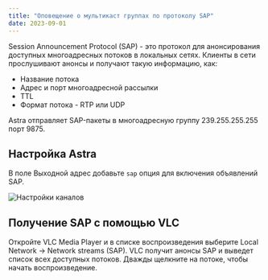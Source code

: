 ```yaml
---
title: "Оповещение о мультикаст группах по протоколу SAP"
date: 2023-09-01
---
```


Session Announcement Protocol (SAP) - это протокол для анонсирования доступных многоадресных потоков в локальных сетях. Клиенты в сети прослушивают анонсы и получают такую информацию, как:

- Название потока
- Адрес и порт многоадресной рассылки
- TTL
- Формат потока - RTP или UDP

Astra отправляет SAP-пакеты в многоадресную группу 239.255.255.255 порт 9875.

## Настройка Astra[](https://help.cesbo.com/astra/delivery/broadcasting/sap#configure-astra)

В поле Выходной адрес добавьте `sap` опция для включения объявлений SAP.

![Настройки каналов](https://cdn.cesbo.com/help/astra/delivery/broadcasting/sap/channel.png)

## Получение SAP с помощью VLC[](https://help.cesbo.com/astra/delivery/broadcasting/sap#receiving-sap-with-vlc)

Откройте VLC Media Player и в списке воспроизведения выберите Local Network -> Network streams (SAP). VLC получит анонсы SAP и выведет список всех доступных потоков. Дважды щелкните на потоке, чтобы начать воспроизведение.
